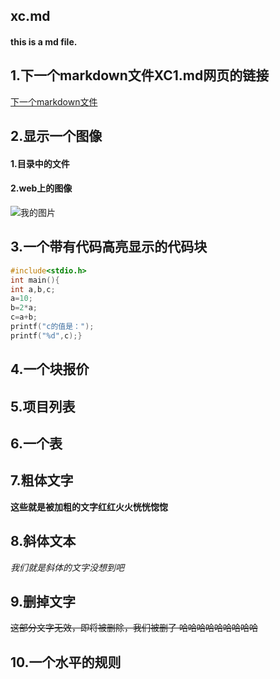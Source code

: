 ## xc.md
#### this is a md file.

## 1.下一个markdown文件XC1.md网页的链接
[下一个markdown文件](https://github.com/XCCS11/ChallengeONE/tree/xc1.md)



## 2.显示一个图像
#### 1.目录中的文件
#### 2.web上的图像
![我的图片](https://img0.baidu.com/it/u=2051053843,572761520&fm=26&fmt=auto&gp=0.jpg)

## 3.一个带有代码高亮显示的代码块
~~~C
#include<stdio.h>
int main(){
int a,b,c;
a=10;
b=2*a;
c=a+b;
printf("c的值是：");
printf("%d",c);}
~~~

## 4.一个块报价

## 5.项目列表

## 6.一个表

## 7.粗体文字
**这些就是被加粗的文字红红火火恍恍惚惚**
## 8.斜体文本
*我们就是斜体的文字没想到吧*
## 9.删掉文字
~~这部分文字无效，即将被删除，我们被删了 哈哈哈哈哈哈哈哈哈~~
## 10.一个水平的规则
